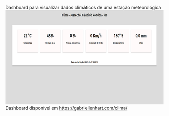 Dashboard para visualizar dados climáticos de uma estação meteorológica
<br>
  <img height="300" src="src/dashboard_clima.png" alt="">
<br>
Dashboard disponível em https://gabriellenhart.com/clima/
